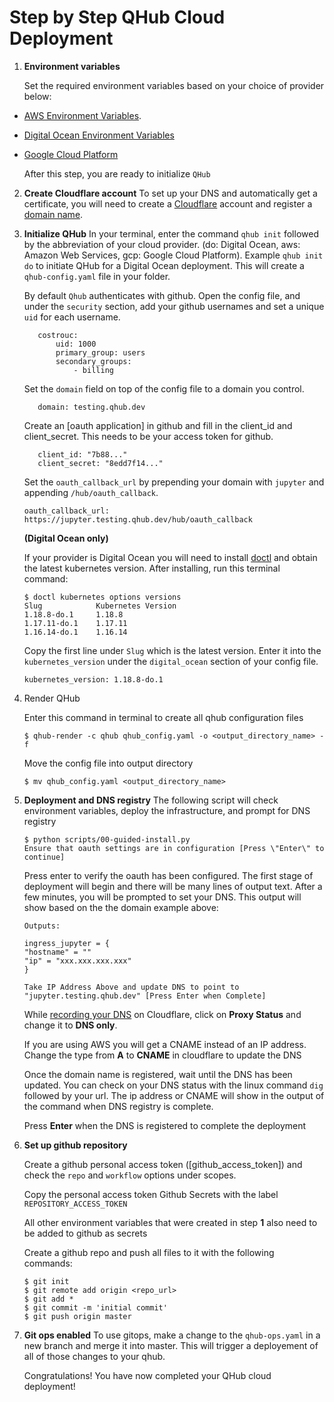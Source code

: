 # Step by Step QHub Cloud Deployment

1) **Environment variables**

    Set the required environment variables based on your choice of provider below:

- [AWS Environment Variables](https://github.com/Quansight/qhub/blob/ft-docs/docs/docs/aws/installation.md).
- [Digital Ocean Environment Variables](https://github.com/Quansight/qhub/blob/ft-docs/docs/docs/do/installation.md)
- [Google Cloud Platform](https://github.com/Quansight/qhub/blob/ft-docs/docs/docs/gcp/installation.md)

    After this step, you are ready to initialize `QHub`

2) **Create Cloudflare account**
    To set up your DNS and automatically get a certificate, you will need to create a [Cloudflare](https://dash.cloudflare.com/sign-up) account and register a [domain name](https://www.cloudflare.com/products/registrar/). 

3) **Initialize QHub**
    In your terminal, enter the command `qhub init` followed by the abbreviation of your cloud provider. (do: Digital Ocean, aws: Amazon Web Services, gcp: Google Cloud Platform). Example `qhub init do` to initiate QHub for a Digital Ocean deployment. This will create  a `qhub-config.yaml` file in your folder. 

    By default `Qhub` authenticates with github.  Open the config file, and under the `security` section, add your github usernames and set a unique `uid` for each username.
         
     ```
        costrouc:
            uid: 1000
            primary_group: users
            secondary_groups:
                - billing
    ``` 

    Set the `domain` field on top of the config file to a domain you control. 

     ```
        domain: testing.qhub.dev
    ``` 
    Create an [oauth application] in github and fill in the client_id and client_secret. This needs to be your access token for github. 
         
     ```
        client_id: "7b88..."
        client_secret: "8edd7f14..."
    ```
    
    Set the `oauth_callback_url` by prepending your domain with `jupyter` and appending `/hub/oauth_callback`. 
    ```
    oauth_callback_url: https://jupyter.testing.qhub.dev/hub/oauth_callback
    ```

    **(Digital Ocean only)**
    
    If your provider is Digital Ocean you will need to install [doctl] and obtain the latest kubernetes version. After installing, run this terminal command:
        
    ```
    $ doctl kubernetes options versions
    Slug            Kubernetes Version
    1.18.8-do.1     1.18.8
    1.17.11-do.1    1.17.11
    1.16.14-do.1    1.16.14
    ```
    
    Copy the first line under `Slug` which is the latest version. Enter it into the `kubernetes_version` under the `digital_ocean` section of your config file. 
    ```
    kubernetes_version: 1.18.8-do.1
    ```

4) Render QHub
    
    Enter this command in terminal to create all qhub configuration files

    ```
    $ qhub-render -c qhub qhub_config.yaml -o <output_directory_name> -f
    ```
    
    Move the config file into output directory
        
    ```
    $ mv qhub_config.yaml <output_directory_name>
    ```

5) **Deployment and DNS registry**
    The following script will check environment variables, deploy the infrastructure, and prompt for DNS registry
    ```
    $ python scripts/00-guided-install.py
    Ensure that oauth settings are in configuration [Press \"Enter\" to continue]
    ```

    Press enter to verify the oauth has been configured. The first stage of deployment will begin and there will be many lines of output text. After a few minutes, you will be prompted to set your DNS. This output will show based on the the domain example above:
    ```
    Outputs:

    ingress_jupyter = {
    "hostname" = ""
    "ip" = "xxx.xxx.xxx.xxx"
    }

    Take IP Address Above and update DNS to point to "jupyter.testing.qhub.dev" [Press Enter when Complete]
    ```
    
     While [recording your DNS](https://support.cloudflare.com/hc/en-us/articles/360019093151-Managing-DNS-records-in-Cloudflare) on Cloudflare, click on **Proxy Status** and change it to **DNS only**.
 
    If you are using AWS you will get a CNAME instead of an IP address. Change the type from **A** to **CNAME** in cloudflare to update the DNS

    Once the domain name is registered, wait until the DNS has been updated. You can check on your DNS status with the linux command `dig` followed by your url. The ip address or CNAME will show in the output of the command when DNS registry is complete.

    Press **Enter** when the DNS is registered to complete the deployment


6) **Set up  github repository**

    Create a github personal access token ([github_access_token]) and check the `repo` and `workflow` options under scopes.

    Copy the personal access token Github Secrets with the label `REPOSITORY_ACCESS_TOKEN`

    All other environment variables that were created in step **1** also need to be added to github as secrets

    Create a github repo and push all files to it with the following commands:
    ```
    $ git init
    $ git remote add origin <repo_url>
    $ git add *
    $ git commit -m 'initial commit'
    $ git push origin master
    ```

7) **Git ops enabled**
    To use gitops, make a change to the `qhub-ops.yaml` in a new branch and merge it into master. This will trigger a deployement of all of those changes to your qhub.
    
    Congratulations! You have now completed your QHub cloud deployment!

[github_oath]: https://developer.github.com/apps/building-oauth-apps/creating-an-oauth-app/
[doctl]: https://www.digitalocean.com/docs/apis-clis/doctl/how-to/install/